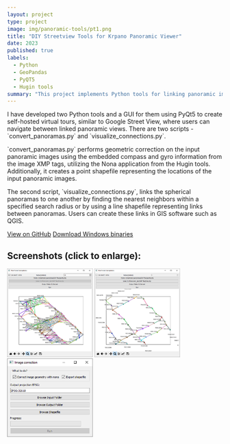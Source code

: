 ```yaml
---
layout: project
type: project
image: img/panoramic-tools/pt1.png
title: "DIY Streetview Tools for Krpano Panoramic Viewer"
date: 2023
published: true
labels:
  - Python
  - GeoPandas
  - PyQT5
  - Hugin tools
summary: "This project implements Python tools for linking panoramic images into a self-hosted virtual tour, a-la Google Streetview using self-hosted Krpano panoramic viewer. These tools allow you to create a custom Streetview-like experience by connecting and displaying your panoramic images."
---
```


<p>I have developed two Python tools and a GUI for them using PyQt5 to create self-hosted virtual tours, similar to Google Street View, where users can navigate between linked panoramic views. There are two scripts - `convert_panoramas.py` and `visualize_connections.py`.</p>
<p>
`convert_panoramas.py` performs geometric correction on the input panoramic images using the embedded compass and gyro information from the image XMP tags, utilizing the Nona application from the Hugin tools. Additionally, it creates a point shapefile representing the locations of the input panoramic images.</p>
<p>
The second script, `visualize_connections.py`, links the spherical panoramas to one another by finding the nearest neighbors within a specified search radius or by using a line shapefile representing links between panoramas. Users can create these links in GIS software such as QGIS.</p>

<a href = "https://github.com/ngolosov/PanoramicTools/" class="btn btn-outline-dark">View on GitHub</a>
<a href = "https://github.com/ngolosov/PanoramicTools/releases/download/PanoramicTools/Panoramic_tools_v0.1.zip" class="btn btn-outline-dark">Download Windows binaries</a>

## Screenshots (click to enlarge):

<div class="text-center p-4">
   <a href="../img/panoramic-tools/pt3.png"> <img width="200px" src="../img/panoramic-tools/pt3.png" class="img-thumbnail" ></a>
   <a href="../img/panoramic-tools/pt4.png"> <img width="200px" src="../img/panoramic-tools/pt4.png" class="img-thumbnail" ></a>
   <a href="../img/panoramic-tools/pt2.png"> <img width="200px" src="../img/panoramic-tools/pt2.png" class="img-thumbnail" ></a>
</div>

